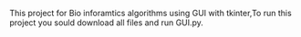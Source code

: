 This project for Bio inforamtics algorithms using GUI with tkinter,To run this project you sould download all files and run GUI.py.
